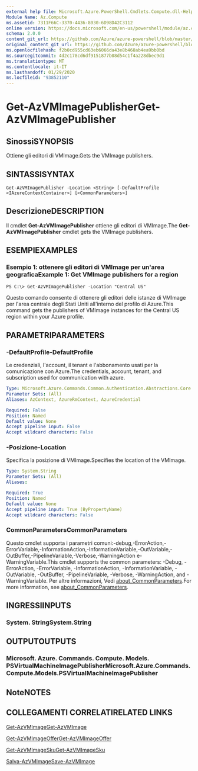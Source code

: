 ```yaml
---
external help file: Microsoft.Azure.PowerShell.Cmdlets.Compute.dll-Help.xml
Module Name: Az.Compute
ms.assetid: 7311F66C-3370-4436-8030-6D98D42C3112
online version: https://docs.microsoft.com/en-us/powershell/module/az.compute/get-azvmimagepublisher
schema: 2.0.0
content_git_url: https://github.com/Azure/azure-powershell/blob/master/src/Compute/Compute/help/Get-AzVMImagePublisher.md
original_content_git_url: https://github.com/Azure/azure-powershell/blob/master/src/Compute/Compute/help/Get-AzVMImagePublisher.md
ms.openlocfilehash: f2b0cd955cd63eb6066da43e8b468ab4ea9bb0bd
ms.sourcegitcommit: 4d2c178cd6df9151877b08d54c1f4a228dbec9d1
ms.translationtype: MT
ms.contentlocale: it-IT
ms.lasthandoff: 01/29/2020
ms.locfileid: "93852110"
---
```

# <span data-ttu-id="6fe0f-101">Get-AzVMImagePublisher</span><span class="sxs-lookup"><span data-stu-id="6fe0f-101">Get-AzVMImagePublisher</span></span>

## <span data-ttu-id="6fe0f-102">Sinossi</span><span class="sxs-lookup"><span data-stu-id="6fe0f-102">SYNOPSIS</span></span>
<span data-ttu-id="6fe0f-103">Ottiene gli editori di VMImage.</span><span class="sxs-lookup"><span data-stu-id="6fe0f-103">Gets the VMImage publishers.</span></span>

## <span data-ttu-id="6fe0f-104">SINTASSI</span><span class="sxs-lookup"><span data-stu-id="6fe0f-104">SYNTAX</span></span>

```
Get-AzVMImagePublisher -Location <String> [-DefaultProfile <IAzureContextContainer>] [<CommonParameters>]
```

## <span data-ttu-id="6fe0f-105">Descrizione</span><span class="sxs-lookup"><span data-stu-id="6fe0f-105">DESCRIPTION</span></span>
<span data-ttu-id="6fe0f-106">Il cmdlet **Get-AzVMImagePublisher** ottiene gli editori di VMImage.</span><span class="sxs-lookup"><span data-stu-id="6fe0f-106">The **Get-AzVMImagePublisher** cmdlet gets the VMImage publishers.</span></span>

## <span data-ttu-id="6fe0f-107">ESEMPI</span><span class="sxs-lookup"><span data-stu-id="6fe0f-107">EXAMPLES</span></span>

### <span data-ttu-id="6fe0f-108">Esempio 1: ottenere gli editori di VMImage per un'area geografica</span><span class="sxs-lookup"><span data-stu-id="6fe0f-108">Example 1: Get VMImage publishers for a region</span></span>
```
PS C:\> Get-AzVMImagePublisher -Location "Central US"
```

<span data-ttu-id="6fe0f-109">Questo comando consente di ottenere gli editori delle istanze di VMImage per l'area centrale degli Stati Uniti all'interno del profilo di Azure.</span><span class="sxs-lookup"><span data-stu-id="6fe0f-109">This command gets the publishers of VMImage instances for the Central US region within your Azure profile.</span></span>

## <span data-ttu-id="6fe0f-110">PARAMETRI</span><span class="sxs-lookup"><span data-stu-id="6fe0f-110">PARAMETERS</span></span>

### <span data-ttu-id="6fe0f-111">-DefaultProfile</span><span class="sxs-lookup"><span data-stu-id="6fe0f-111">-DefaultProfile</span></span>
<span data-ttu-id="6fe0f-112">Le credenziali, l'account, il tenant e l'abbonamento usati per la comunicazione con Azure.</span><span class="sxs-lookup"><span data-stu-id="6fe0f-112">The credentials, account, tenant, and subscription used for communication with azure.</span></span>

```yaml
Type: Microsoft.Azure.Commands.Common.Authentication.Abstractions.Core.IAzureContextContainer
Parameter Sets: (All)
Aliases: AzContext, AzureRmContext, AzureCredential

Required: False
Position: Named
Default value: None
Accept pipeline input: False
Accept wildcard characters: False
```

### <span data-ttu-id="6fe0f-113">-Posizione</span><span class="sxs-lookup"><span data-stu-id="6fe0f-113">-Location</span></span>
<span data-ttu-id="6fe0f-114">Specifica la posizione di VMImage.</span><span class="sxs-lookup"><span data-stu-id="6fe0f-114">Specifies the location of the VMImage.</span></span>

```yaml
Type: System.String
Parameter Sets: (All)
Aliases:

Required: True
Position: Named
Default value: None
Accept pipeline input: True (ByPropertyName)
Accept wildcard characters: False
```

### <span data-ttu-id="6fe0f-115">CommonParameters</span><span class="sxs-lookup"><span data-stu-id="6fe0f-115">CommonParameters</span></span>
<span data-ttu-id="6fe0f-116">Questo cmdlet supporta i parametri comuni:-debug,-ErrorAction,-ErrorVariable,-InformationAction,-InformationVariable,-OutVariable,-OutBuffer,-PipelineVariable,-Verbose,-WarningAction e-WarningVariable.</span><span class="sxs-lookup"><span data-stu-id="6fe0f-116">This cmdlet supports the common parameters: -Debug, -ErrorAction, -ErrorVariable, -InformationAction, -InformationVariable, -OutVariable, -OutBuffer, -PipelineVariable, -Verbose, -WarningAction, and -WarningVariable.</span></span> <span data-ttu-id="6fe0f-117">Per altre informazioni, Vedi [about_CommonParameters](https://go.microsoft.com/fwlink/?LinkID=113216).</span><span class="sxs-lookup"><span data-stu-id="6fe0f-117">For more information, see [about_CommonParameters](https://go.microsoft.com/fwlink/?LinkID=113216).</span></span>

## <span data-ttu-id="6fe0f-118">INGRESSI</span><span class="sxs-lookup"><span data-stu-id="6fe0f-118">INPUTS</span></span>

### <span data-ttu-id="6fe0f-119">System. String</span><span class="sxs-lookup"><span data-stu-id="6fe0f-119">System.String</span></span>

## <span data-ttu-id="6fe0f-120">OUTPUT</span><span class="sxs-lookup"><span data-stu-id="6fe0f-120">OUTPUTS</span></span>

### <span data-ttu-id="6fe0f-121">Microsoft. Azure. Commands. Compute. Models. PSVirtualMachineImagePublisher</span><span class="sxs-lookup"><span data-stu-id="6fe0f-121">Microsoft.Azure.Commands.Compute.Models.PSVirtualMachineImagePublisher</span></span>

## <span data-ttu-id="6fe0f-122">Note</span><span class="sxs-lookup"><span data-stu-id="6fe0f-122">NOTES</span></span>

## <span data-ttu-id="6fe0f-123">COLLEGAMENTI CORRELATI</span><span class="sxs-lookup"><span data-stu-id="6fe0f-123">RELATED LINKS</span></span>

[<span data-ttu-id="6fe0f-124">Get-AzVMImage</span><span class="sxs-lookup"><span data-stu-id="6fe0f-124">Get-AzVMImage</span></span>](./Get-AzVMImage.md)

[<span data-ttu-id="6fe0f-125">Get-AzVMImageOffer</span><span class="sxs-lookup"><span data-stu-id="6fe0f-125">Get-AzVMImageOffer</span></span>](./Get-AzVMImageOffer.md)

[<span data-ttu-id="6fe0f-126">Get-AzVMImageSku</span><span class="sxs-lookup"><span data-stu-id="6fe0f-126">Get-AzVMImageSku</span></span>](./Get-AzVMImageSku.md)

[<span data-ttu-id="6fe0f-127">Salva-AzVMImage</span><span class="sxs-lookup"><span data-stu-id="6fe0f-127">Save-AzVMImage</span></span>](./Save-AzVMImage.md)


